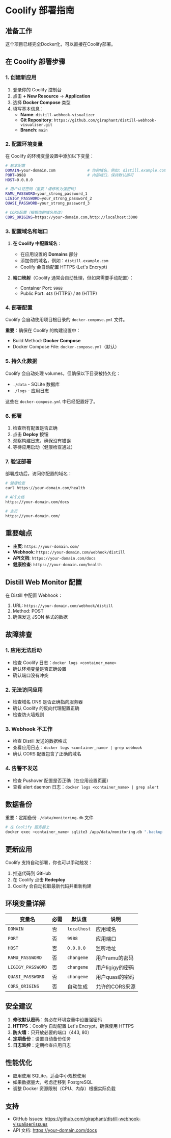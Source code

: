 # Coolify 部署指南

## 准备工作

这个项目已经完全Docker化，可以直接在Coolify部署。

## 在 Coolify 部署步骤

### 1. 创建新应用

1. 登录你的 Coolify 控制台
2. 点击 **+ New Resource** → **Application**
3. 选择 **Docker Compose** 类型
4. 填写基本信息：
   - **Name**: `distill-webhook-visualizer`
   - **Git Repository**: `https://github.com/giraphant/distill-webhook-visualiser.git`
   - **Branch**: `main`

### 2. 配置环境变量

在 Coolify 的环境变量设置中添加以下变量：

```bash
# 基本配置
DOMAIN=your-domain.com              # 你的域名，例如: distill.example.com
PORT=9988                           # 内部端口，保持默认即可
HOST=0.0.0.0

# 用户认证密码（重要！请修改为强密码）
RAMU_PASSWORD=your_strong_password_1
LIGIGY_PASSWORD=your_strong_password_2
QUASI_PASSWORD=your_strong_password_3

# CORS配置（根据你的域名修改）
CORS_ORIGINS=https://your-domain.com,http://localhost:3000
```

### 3. 配置域名和端口

1. **在 Coolify 中配置域名**：
   - 在应用设置的 **Domains** 部分
   - 添加你的域名，例如：`distill.example.com`
   - Coolify 会自动配置 HTTPS (Let's Encrypt)

2. **端口映射**（Coolify 通常会自动处理，但如果需要手动配置）：
   - Container Port: `9988`
   - Public Port: `443` (HTTPS) / `80` (HTTP)

### 4. 部署配置

Coolify 会自动使用项目根目录的 `docker-compose.yml` 文件。

**重要**：确保在 Coolify 的构建设置中：
- Build Method: **Docker Compose**
- Docker Compose File: `docker-compose.yml`（默认）

### 5. 持久化数据

Coolify 会自动处理 volumes，但确保以下目录被持久化：
- `./data` - SQLite 数据库
- `./logs` - 应用日志

这些在 `docker-compose.yml` 中已经配置好了。

### 6. 部署

1. 检查所有配置是否正确
2. 点击 **Deploy** 按钮
3. 观察构建日志，确保没有错误
4. 等待应用启动（健康检查通过）

### 7. 验证部署

部署成功后，访问你配置的域名：

```bash
# 健康检查
curl https://your-domain.com/health

# API文档
https://your-domain.com/docs

# 主页
https://your-domain.com/
```

## 重要端点

- **主页**: `https://your-domain.com/`
- **Webhook**: `https://your-domain.com/webhook/distill`
- **API文档**: `https://your-domain.com/docs`
- **健康检查**: `https://your-domain.com/health`

## Distill Web Monitor 配置

在 Distill 中配置 Webhook：

1. URL: `https://your-domain.com/webhook/distill`
2. Method: POST
3. 确保发送 JSON 格式的数据

## 故障排查

### 1. 应用无法启动
- 检查 Coolify 日志：`docker logs <container_name>`
- 确认环境变量是否正确设置
- 确认端口没有冲突

### 2. 无法访问应用
- 检查域名 DNS 是否正确指向服务器
- 确认 Coolify 的反向代理配置正确
- 检查防火墙规则

### 3. Webhook 不工作
- 检查 Distill 发送的数据格式
- 查看应用日志：`docker logs <container_name> | grep webhook`
- 确认 CORS 配置包含了正确的域名

### 4. 告警不发送
- 检查 Pushover 配置是否正确（在应用设置页面）
- 查看 alert daemon 日志：`docker logs <container_name> | grep alert`

## 数据备份

重要：定期备份 `./data/monitoring.db` 文件

```bash
# 在 Coolify 服务器上
docker exec <container_name> sqlite3 /app/data/monitoring.db ".backup '/app/data/backup.db'"
```

## 更新应用

Coolify 支持自动部署，你也可以手动触发：

1. 推送代码到 GitHub
2. 在 Coolify 点击 **Redeploy**
3. Coolify 会自动拉取最新代码并重新构建

## 环境变量详解

| 变量名 | 必需 | 默认值 | 说明 |
|--------|------|--------|------|
| `DOMAIN` | 否 | `localhost` | 应用域名 |
| `PORT` | 否 | `9988` | 应用端口 |
| `HOST` | 否 | `0.0.0.0` | 监听地址 |
| `RAMU_PASSWORD` | 否 | `changeme` | 用户ramu的密码 |
| `LIGIGY_PASSWORD` | 否 | `changeme` | 用户ligigy的密码 |
| `QUASI_PASSWORD` | 否 | `changeme` | 用户quasi的密码 |
| `CORS_ORIGINS` | 否 | 自动生成 | 允许的CORS来源 |

## 安全建议

1. **修改默认密码**：务必在环境变量中设置强密码
2. **HTTPS**：Coolify 自动配置 Let's Encrypt，确保使用 HTTPS
3. **防火墙**：只开放必要的端口（443, 80）
4. **定期备份**：设置自动备份任务
5. **日志监控**：定期检查应用日志

## 性能优化

- 应用使用 SQLite，适合中小规模使用
- 如果数据量大，考虑迁移到 PostgreSQL
- 调整 Docker 资源限制（CPU、内存）根据实际负载

## 支持

- GitHub Issues: https://github.com/giraphant/distill-webhook-visualiser/issues
- API 文档: https://your-domain.com/docs
